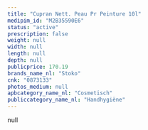 ```yaml
---
title: "Cupran Nett. Peau Pr Peinture 10l"
medipim_id: "M2B35590E6"
status: "active"
prescription: false
weight: null
width: null
length: null
depth: null
publicprice: 170.19
brands_name_nl: "Stoko"
cnk: "0873133"
photos_medium: null
apbcategory_name_nl: "Cosmetisch"
publiccategory_name_nl: "Handhygiëne"
---
```

null
